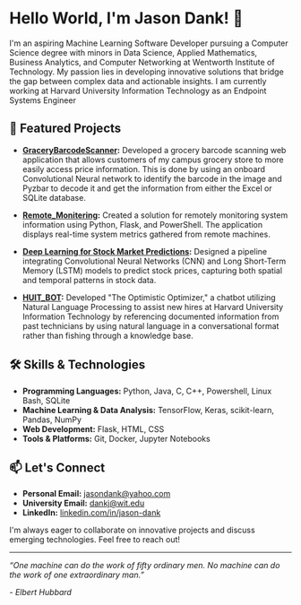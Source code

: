 # Hello World, I'm Jason Dank! 👋

I'm an aspiring Machine Learning Software Developer pursuing a Computer Science degree with minors in Data Science, Applied Mathematics, Business Analytics, and Computer Networking at Wentworth Institute of Technology. My passion lies in developing innovative solutions that bridge the gap between complex data and actionable insights. I am currently working at Harvard University Information Technology as an Endpoint Systems Engineer

## 🔭 Featured Projects

- **[GraceryBarcodeScanner](https://github.com/jdank417/GroceryBarcodeScanner):** Developed a grocery barcode scanning web application that allows customers of my campus grocery store to more easily access price information. This is done by using an onboard Convolutional Neural network to identify the barcode in the image and Pyzbar to decode it and get the information from either the Excel or SQLite database.

- **[Remote_Monitering](https://github.com/jdank417/Remote_Monitering):** Created a solution for remotely monitoring system information using Python, Flask, and PowerShell. The application displays real-time system metrics gathered from remote machines.

- **[Deep Learning for Stock Market Predictions](https://github.com/jdank417/Deep-Learning-for-Stock-Market-Predictions):** Designed a pipeline integrating Convolutional Neural Networks (CNN) and Long Short-Term Memory (LSTM) models to predict stock prices, capturing both spatial and temporal patterns in stock data.

- **[HUIT_BOT](https://github.com/jdank417/HUIT_BOT):** Developed "The Optimistic Optimizer," a chatbot utilizing Natural Language Processing to assist new hires at Harvard University Information Technology by referencing documented information from past technicians by using natural language in a conversational format rather than fishing through a knowledge base.

## 🛠️ Skills & Technologies

- **Programming Languages:** Python, Java, C, C++, Powershell, Linux Bash, SQLite  
- **Machine Learning & Data Analysis:** TensorFlow, Keras, scikit-learn, Pandas, NumPy
- **Web Development:** Flask, HTML, CSS
- **Tools & Platforms:** Git, Docker, Jupyter Notebooks

## 📫 Let's Connect

- **Personal Email:** [jasondank@yahoo.com](mailto:jasondank@yahoo.com)
- **University Email:** [dankj@wit.edu](mailto:dankj@wit.edu)
- **LinkedIn:** [linkedin.com/in/jason-dank](https://www.linkedin.com/in/jason-dank)

I'm always eager to collaborate on innovative projects and discuss emerging technologies. Feel free to reach out!

---

*“One machine can do the work of fifty ordinary men.  No machine can do the work of one extraordinary man.”*

*- Elbert Hubbard*
